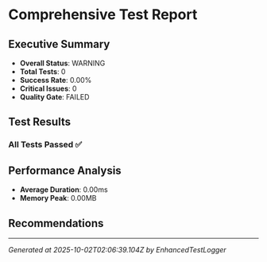 # Comprehensive Test Report

## Executive Summary
- **Overall Status**: WARNING
- **Total Tests**: 0
- **Success Rate**: 0.00%
- **Critical Issues**: 0
- **Quality Gate**: FAILED

## Test Results
### All Tests Passed ✅

## Performance Analysis
- **Average Duration**: 0.00ms
- **Memory Peak**: 0.00MB

## Recommendations


---
*Generated at 2025-10-02T02:06:39.104Z by EnhancedTestLogger*